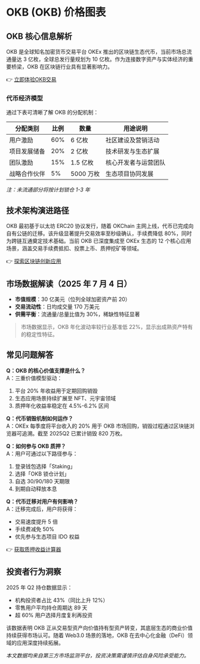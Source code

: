 # OKB (OKB) 价格图表

## OKB 核心信息解析  
OKB 是全球知名加密货币交易平台 OKEx 推出的区块链生态代币，当前市场总流通量达 3 亿枚，全球总发行量规划为 10 亿枚。作为连接数字资产与实体经济的重要桥梁，OKB 在区块链行业具有显著影响力。

👉 [立即体验OKB交易](https://bit.ly/okx_welcome)  

### 代币经济模型  
通过下表可清晰了解 OKB 的分配机制：

| 分配类别        | 比例   | 数量       | 用途说明                     |
|-----------------|--------|------------|------------------------------|
| 用户激励        | 60%    | 6 亿枚     | 社区建设及营销活动            |
| 项目发展储备    | 20%    | 2 亿枚     | 技术研发与生态扩展            |
| 团队激励        | 15%    | 1.5 亿枚   | 核心开发者与运营团队          |
| 战略合作伙伴    | 5%     | 5000 万枚  | 生态项目协同发展              |

*注：未流通部分将按计划锁仓 1-3 年*

## 技术架构演进路径  
OKB 最初基于以太坊 ERC20 协议发行，随着 OKChain 主网上线，代币已完成向自有公链的迁移。该升级显著提升交易效率至秒级确认，手续费降低 80%，同时为跨链互通奠定技术基础。当前 OKB 已深度集成至 OKEx 生态的 12 个核心应用场景，涵盖交易手续费抵扣、投票上币、质押挖矿等领域。

👉 [探索区块链创新应用](https://bit.ly/okx_welcome)  

## 市场数据解读（2025 年 7 月 4 日）  
- **市值规模**：30 亿美元（位列全球加密资产前 20）  
- **交易流动性**：日均成交量 170 万美元  
- **供需平衡**：流通量/总量比值为 30%，稀缺性特征显著  

> 市场数据显示，OKB 年化波动率较行业基准低 22%，显示出成熟资产特有的稳定性特征。

## 常见问题解答  

**Q：OKB 的核心价值支撑是什么？**  
A：三重价值模型驱动：  
1. 平台 20% 年收益用于定期回购销毁  
2. 生态应用场景持续扩展至 NFT、元宇宙领域  
3. 质押年化收益率稳定在 4.5%-6.2% 区间  

**Q：代币销毁机制如何运作？**  
A：OKEx 每季度将平台收入的 20% 用于 OKB 市场回购，销毁过程通过区块链浏览器可追溯。截至 2025Q2 已累计销毁 820 万枚。

**Q：如何参与 OKB 质押？**  
A：用户可通过以下路径参与：  
1. 登录钱包选择「Staking」  
2. 选择「OKB 锁仓计划」  
3. 自选 30/90/180 天期限  
4. 到期自动释放本息  

**Q：代币迁移对用户有何影响？**  
A：迁移完成后，用户将获得：  
- 交易速度提升 5 倍  
- 手续费减免 50%  
- 优先参与生态项目 IDO 权益  

👉 [获取质押收益计算器](https://bit.ly/okx_welcome)  

## 投资者行为洞察  
2025 年 Q2 持仓数据显示：  
- 机构投资者占比 43%（同比上升 12%）  
- 零售用户平均持仓周期达 89 天  
- 超 60% 用户选择月度复利再投资  

该数据表明 OKB 正从交易型资产向价值持有型资产转变，其底层生态的商业价值持续获得市场认可。随着 Web3.0 场景的落地，OKB 在去中心化金融（DeFi）领域的应用深度持续拓展。

*本文数据均来自第三方市场监测平台，投资决策需谨慎评估自身风险承受能力。*